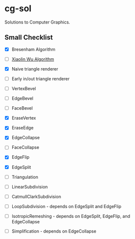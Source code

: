 # cg-sol

Solutions to Computer Graphics.

## Small Checklist

- [x] Bresenham Algorithm
- [ ] [Xiaolin Wu Algorithm](https://en.wikipedia.org/wiki/Xiaolin_Wu's_line_algorithm)

- [x] Naive triangle renderer
- [ ] Early in/out triangle renderer

- [ ] VertexBevel
- [ ] EdgeBevel
- [ ] FaceBevel
- [x] EraseVertex
- [x] EraseEdge
- [x] EdgeCollapse
- [ ] FaceCollapse
- [x] EdgeFlip
- [x] EdgeSplit

- [ ] Triangulation
- [ ] LinearSubdivision
- [ ] CatmullClarkSubdivision
- [ ] LoopSubdivision - depends on EdgeSplit and EdgeFlip
- [ ] IsotropicRemeshing - depends on EdgeSplit, EdgeFlip, and EdgeCollapse
- [ ] Simplification - depends on EdgeCollapse
